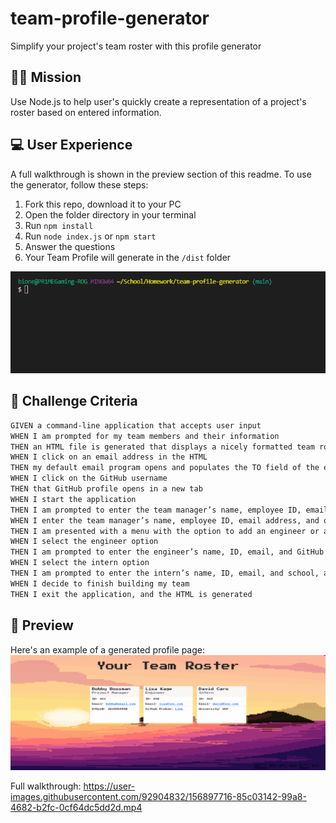 # team-profile-generator
Simplify your project's team roster with this profile generator
## 👨‍💻 Mission
Use Node.js to help user's quickly create a representation of a project's roster based on entered information.
## 💻 User Experience
A full walkthrough is shown in the preview section of this readme. To use the generator, follow these steps:
1. Fork this repo, download it to your PC
2. Open the folder directory in your terminal
3. Run ``npm install``
4. Run ``node index.js`` or ``npm start``
5. Answer the questions
6. Your Team Profile will generate in the ``/dist`` folder

<img src="./media/terminal-steps.gif"/>

## 🏁 Challenge Criteria
```md
GIVEN a command-line application that accepts user input
WHEN I am prompted for my team members and their information
THEN an HTML file is generated that displays a nicely formatted team roster based on user input
WHEN I click on an email address in the HTML
THEN my default email program opens and populates the TO field of the email with the address
WHEN I click on the GitHub username
THEN that GitHub profile opens in a new tab
WHEN I start the application
THEN I am prompted to enter the team manager’s name, employee ID, email address, and office number
WHEN I enter the team manager’s name, employee ID, email address, and office number
THEN I am presented with a menu with the option to add an engineer or an intern or to finish building my team
WHEN I select the engineer option
THEN I am prompted to enter the engineer’s name, ID, email, and GitHub username, and I am taken back to the menu
WHEN I select the intern option
THEN I am prompted to enter the intern’s name, ID, email, and school, and I am taken back to the menu
WHEN I decide to finish building my team
THEN I exit the application, and the HTML is generated
```
## 🎨 Preview
Here's an example of a generated profile page:
<img src="./media/webpage-example.gif"/>

Full walkthrough:
https://user-images.githubusercontent.com/92904832/156897716-85c03142-99a8-4682-b2fc-0cf64dc5dd2d.mp4
